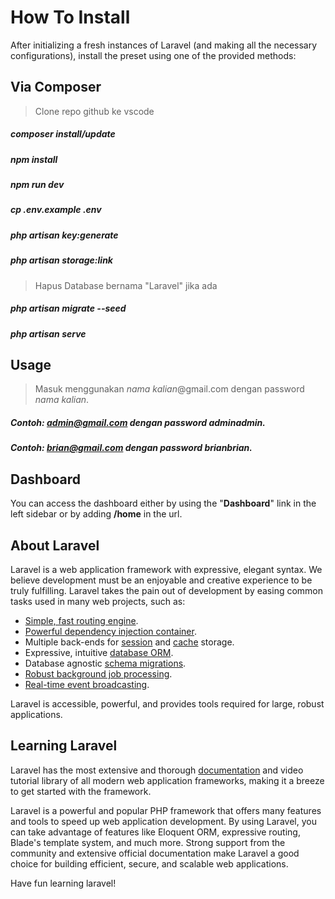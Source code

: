 # How To Install

After initializing a fresh instances of Laravel (and making all the necessary configurations), install the preset using one of the provided methods:

## Via Composer

> Clone repo github ke vscode
##### composer install/update
##### npm install
##### npm run dev

##### cp .env.example .env
##### php artisan key:generate
##### php artisan storage:link

> Hapus Database bernama "Laravel" jika ada
##### php artisan migrate --seed

##### php artisan serve

## Usage

> Masuk menggunakan *nama kalian*@gmail.com dengan password *nama kalian*.
##### Contoh: admin@gmail.com dengan password adminadmin. 
##### Contoh: brian@gmail.com dengan password brianbrian. 

## Dashboard

You can access the dashboard either by using the "**Dashboard**" link in the left sidebar or by adding **/home** in the url. 

## About Laravel

Laravel is a web application framework with expressive, elegant syntax. We believe development must be an enjoyable and creative experience to be truly fulfilling. Laravel takes the pain out of development by easing common tasks used in many web projects, such as:

- [Simple, fast routing engine](https://laravel.com/docs/routing).
- [Powerful dependency injection container](https://laravel.com/docs/container).
- Multiple back-ends for [session](https://laravel.com/docs/session) and [cache](https://laravel.com/docs/cache) storage.
- Expressive, intuitive [database ORM](https://laravel.com/docs/eloquent).
- Database agnostic [schema migrations](https://laravel.com/docs/migrations).
- [Robust background job processing](https://laravel.com/docs/queues).
- [Real-time event broadcasting](https://laravel.com/docs/broadcasting).

Laravel is accessible, powerful, and provides tools required for large, robust applications.

## Learning Laravel

Laravel has the most extensive and thorough [documentation](https://laravel.com/docs) and video tutorial library of all modern web application frameworks, making it a breeze to get started with the framework.

Laravel is a powerful and popular PHP framework that offers many features and tools to speed up web application development. By using Laravel, you can take advantage of features like Eloquent ORM, expressive routing, Blade's template system, and much more. Strong support from the community and extensive official documentation make Laravel a good choice for building efficient, secure, and scalable web applications.

Have fun learning laravel!
